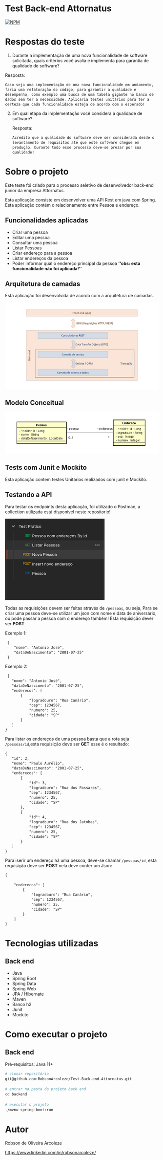 # Test Back-end Attornatus 
[![NPM](https://img.shields.io/npm/l/react)](https://github.com/devsuperior/sds1-wmazoni/blob/master/LICENSE) 

# Respostas do teste

1) Durante a implementação de uma nova funcionalidade de software solicitada, quais critérios você avalia e implementa para garantia de qualidade de software?


Resposta:


	Caso seja uma implementação de uma nova funcionalidade em andamento, faria uma refatoração do código, para garantir a qualidade e desempenho, como exemplo uma busca de uma tabela gigante no banco de dados sem ter a necessidade. Aplicaria testes unitários para ter a certeza que cada funcionalidade esteja de acordo com o esperado!
 
 
 2) Em qual etapa da implementação você considera a qualidade de software?
	
	
	Resposta:
	
	
		Acredito que a qualidade do software deve ser considerada desde o levantamento de requisitos até que este software chegue em produção. Durante todo esse processo deve-se prezar por sua qualidade!

# Sobre o projeto

Este teste foi criado para o processo seletivo de desenvolvedor back-end junior da empresa Attornatus.

Esta aplicação consiste em desenvolver uma API Rest em java com Spring. Esta aplicação contém o relacionamento entre Pessoa e endereço.


## Funcionalidades aplicadas

- Criar uma pessoa
- Editar uma pessoa
- Consultar uma pessoa
- Listar Pessoas
- Criar endereço para a pessoa
- Listar endereços da pessoa
- Poder informar qual o endereço principal da pessoa     **''obs: esta funcionalidade não foi aplicada!''**

## Arquitetura de camadas

Esta aplicação foi desenvolvida de acordo com a arquitetura de camadas.

![Arquitetura](https://github.com/RobsonArcoleze/Test-Back-end-Attornatus/blob/main/img/ArquiteturaCamadas.png)

## Modelo Conceitual

![Modelo conceitual](https://github.com/RobsonArcoleze/Test-Back-end-Attornatus/blob/main/img/modeloConceitualjpeg)

## Tests com Junit e Mockito

Esta aplicação contem testes Unitários realizados com junit e Mockito.

## Testando a API

Para testar os endpoints desta aplicação, foi utilizado o Postman, a collection utilizada está disponivel neste repositorio!

![Postman](https://github.com/RobsonArcoleze/Test-Back-end-Attornatus/blob/main/img/CollectionPostman.png)

Todas as requisições devem ser feitas através de ```/pessoas```, ou seja, Para se criar uma pessoa deve-se utilizar um json com nome e data de aniversário, ou pode passar a pessoa 
com o endereço também! Esta requisição dever ser **POST**

Exemplo 1:

```
 {
    "nome": "Antonio José",
    "dataDeNascimento": "2001-07-25"
 }
 ```
 
 Exemplo 2:
 
 ```
  {
    "nome": "Antonio José",
    "dataDeNascimento": "2001-07-25",
    "enderecos": [
        {
            "logradouro": "Rua Canário",
            "cep": 1234567,
            "numero": 25,
            "cidade": "SP"
        }
    ]
 }
 ```
 
 Para listar os endereços de uma pessoa basta que a rota seja ```/pessoas/id```,esta requisição deve ser **GET** esse é o resultado:
 
 ```
 {
    "id": 2,
    "nome": "Paulo Aurélio",
    "dataDeNascimento": "2001-07-25",
    "enderecos": [
        {
            "id": 3,
            "logradouro": "Rua dos Passaros",
            "cep": 1234567,
            "numero": 25,
            "cidade": "SP"
        },
        {
            "id": 4,
            "logradouro": "Rua dos Jatobas",
            "cep": 1234567,
            "numero": 25,
            "cidade": "SP"
        }
    ]
}
```

Para iserir um endereço há uma pessoa, deve-se chamar ```/pessoas/id```, esta requisição deve ser **POST** nela deve conter um Json:

```
{
    
    "enderecos": [
        {
            "logradouro": "Rua Canário",
            "cep": 1234567,
            "numero": 25,
            "cidade": "SP"
        }
    ]
}
```

# Tecnologias utilizadas
## Back end
- Java
- Spring Boot
- Spring Data
- Spring Web
- JPA / Hibernate
- Maven
- Banco h2
- Junit
- Mockito


# Como executar o projeto

## Back end
Pré-requisitos: Java 11+

```bash
# clonar repositório
git@github.com:RobsonArcoleze/Test-Back-end-Attornatus.git

# entrar na pasta do projeto back end
cd backend

# executar o projeto
./mvnw spring-boot:run
```
# Autor

Robson de Oliveira Arcoleze

https://www.linkedin.com/in/robsonarcoleze/

